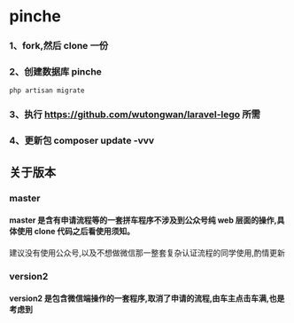 # pinche
### 1、fork,然后 clone 一份
### 2、创建数据库 pinche
    php artisan migrate
### 3、执行 https://github.com/wutongwan/laravel-lego 所需
### 4、更新包 composer update -vvv 

## 关于版本
### master 
#### master 是含有申请流程等的一套拼车程序不涉及到公众号纯 web 层面的操作,具体使用 clone 代码之后看使用须知。
建议没有使用公众号,以及不想做微信那一整套复杂认证流程的同学使用,酌情更新
### version2
#### version2 是包含微信端操作的一套程序,取消了申请的流程,由车主点击车满,也是考虑到    